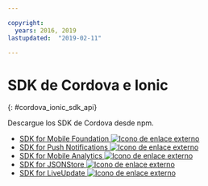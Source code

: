 ```yaml
---

copyright:
  years: 2016, 2019
lastupdated:  "2019-02-11"

---
```


#	SDK de Cordova e Ionic
{: #cordova_ionic_sdk_api}

Descargue los SDK de Cordova desde npm.

* [SDK for Mobile Foundation ![Icono de enlace externo](../../icons/launch-glyph.svg "Icono de enlace externo")](https://www.npmjs.com/package/cordova-plugin-mfp)
* [SDK for Push Notifications ![Icono de enlace externo](../../icons/launch-glyph.svg "Icono de enlace externo")](https://www.npmjs.com/package/cordova-plugin-mfp-push)
* [SDK for Mobile Analytics ![Icono de enlace externo](../../icons/launch-glyph.svg "Icono de enlace externo")](https://www.npmjs.com/package/cordova-plugin-mfp-analytics)
* [SDK for JSONStore ![Icono de enlace externo](../../icons/launch-glyph.svg "Icono de enlace externo")](https://www.npmjs.com/package/cordova-plugin-mfp-jsonstore)
* [SDK for LiveUpdate ![Icono de enlace externo](../../icons/launch-glyph.svg "Icono de enlace externo")](https://www.npmjs.com/package/cordova-plugin-mfp-liveupdate)

